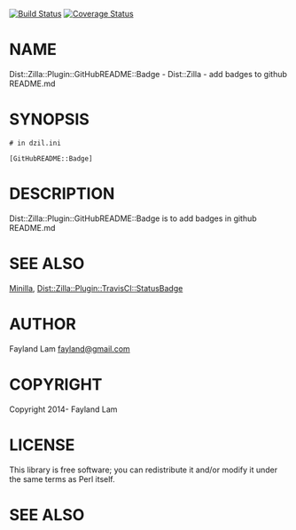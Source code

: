 [![Build Status](https://travis-ci.org/test/test.svg?branch=master)](https://travis-ci.org/test/test)
[![Coverage Status](https://coveralls.io/repos/test/test/badge.png?branch=master)](https://coveralls.io/r/test/test?branch=master)

# NAME

Dist::Zilla::Plugin::GitHubREADME::Badge - Dist::Zilla - add badges to github README.md

# SYNOPSIS

    # in dzil.ini

    [GitHubREADME::Badge]

# DESCRIPTION

Dist::Zilla::Plugin::GitHubREADME::Badge is to add badges in github README.md

# SEE ALSO

[Minilla](https://metacpan.org/pod/Minilla), [Dist::Zilla::Plugin::TravisCI::StatusBadge](https://metacpan.org/pod/Dist::Zilla::Plugin::TravisCI::StatusBadge)

# AUTHOR

Fayland Lam <fayland@gmail.com>

# COPYRIGHT

Copyright 2014- Fayland Lam

# LICENSE

This library is free software; you can redistribute it and/or modify
it under the same terms as Perl itself.

# SEE ALSO
